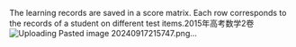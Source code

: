 The learning records are saved in a score matrix. Each row corresponds to the records of a student on different test items.2015年高考数学2卷
![Uploading Pasted image 20240917215747.png…]()
